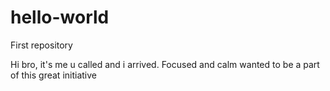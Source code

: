 # hello-world
First repository

Hi bro, it's me u called and i arrived. 
Focused and calm wanted to be a part of this great initiative

